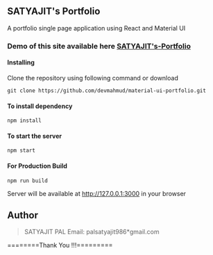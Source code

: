 ## SATYAJIT's Portfolio

A portfolio single page application using React and Material UI

### Demo of this site available here [SATYAJIT's-Portfolio](https://satyajitportfolio.netlify.app/)

#### Installing

Clone the repository using following command or download

```
git clone https://github.com/devmahmud/material-ui-portfolio.git
```

#### To install dependency

```
npm install
```

#### To start the server

```
npm start
```

#### For Production Build

```
npm run build
```

Server will be available at http://127.0.0.1:3000 in your browser



## Author

<blockquote>
SATYAJIT PAL
Email: palsatyajit986*gmail.com
</blockquote>

========Thank You !!!=========

